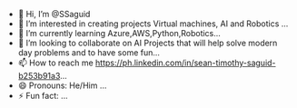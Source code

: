 - 👋 Hi, I’m @SSaguid
- 👀 I’m interested in creating projects Virtual machines, AI and Robotics ...
- 🌱 I’m currently learning Azure,AWS,Python,Robotics...
- 💞️ I’m looking to collaborate on AI Projects that will help solve modern day problems and to have some fun...
- 📫 How to reach me https://ph.linkedin.com/in/sean-timothy-saguid-b253b91a3...
- 😄 Pronouns: He/Him ...
- ⚡ Fun fact: ...

<!---
SSaguid/SSaguid is a ✨ special ✨ repository because its `README.md` (this file) appears on your GitHub profile.
You can click the Preview link to take a look at your changes.
--->
